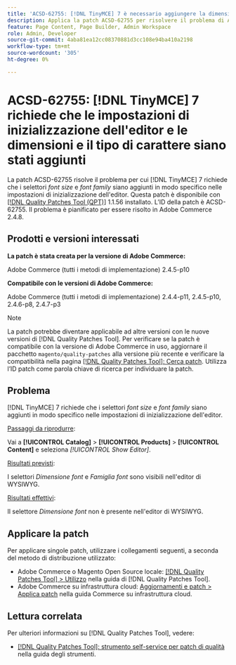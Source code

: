 ```yaml
---
title: 'ACSD-62755: [!DNL TinyMCE] 7 è necessario aggiungere la dimensione e il tipo di carattere alle impostazioni di inizializzazione dell''editor'
description: Applica la patch ACSD-62755 per risolvere il problema di Adobe Commerce per cui [!DNL TinyMCE] 7 richiede che *font size* e *font family* siano aggiunti in modo specifico nelle impostazioni di inizializzazione dell'editor.
feature: Page Content, Page Builder, Admin Workspace
role: Admin, Developer
source-git-commit: 4aba81ea12cc08370881d3cc108e94ba410a2198
workflow-type: tm+mt
source-wordcount: '305'
ht-degree: 0%

---
```


# ACSD-62755: [!DNL TinyMCE] 7 richiede che le impostazioni di inizializzazione dell&#39;editor e le dimensioni e il tipo di carattere siano stati aggiunti

La patch ACSD-62755 risolve il problema per cui [!DNL TinyMCE] 7 richiede che i selettori *font size* e *font family* siano aggiunti in modo specifico nelle impostazioni di inizializzazione dell&#39;editor. Questa patch è disponibile con [[!DNL Quality Patches Tool (QPT)]](/help/tools/quality-patches-tool/quality-patches-tool-to-self-serve-quality-patches.md) 1.1.56 installato. L’ID della patch è ACSD-62755. Il problema è pianificato per essere risolto in Adobe Commerce 2.4.8.

## Prodotti e versioni interessati

**La patch è stata creata per la versione di Adobe Commerce:**

Adobe Commerce (tutti i metodi di implementazione) 2.4.5-p10

**Compatibile con le versioni di Adobe Commerce:**

Adobe Commerce (tutti i metodi di implementazione) 2.4.4-p11, 2.4.5-p10, 2.4.6-p8, 2.4.7-p3

>[!NOTE]
>
>La patch potrebbe diventare applicabile ad altre versioni con le nuove versioni di [!DNL Quality Patches Tool]. Per verificare se la patch è compatibile con la versione di Adobe Commerce in uso, aggiornare il pacchetto `magento/quality-patches` alla versione più recente e verificare la compatibilità nella pagina [[!DNL Quality Patches Tool]: Cerca patch](https://experienceleague.adobe.com/tools/commerce-quality-patches/index.html?lang=it). Utilizza l’ID patch come parola chiave di ricerca per individuare la patch.

## Problema

[!DNL TinyMCE] 7 richiede che i selettori *font size* e *font family* siano aggiunti in modo specifico nelle impostazioni di inizializzazione dell&#39;editor.

<u>Passaggi da riprodurre</u>:

Vai a **[!UICONTROL Catalog]** > **[!UICONTROL Products]** > **[!UICONTROL Content]** e seleziona *[!UICONTROL Show Editor]*.

<u>Risultati previsti</u>:

I selettori *Dimensione font* e *Famiglia font* sono visibili nell&#39;editor di WYSIWYG.

<u>Risultati effettivi</u>:

Il selettore *Dimensione font* non è presente nell&#39;editor di WYSIWYG.

## Applicare la patch

Per applicare singole patch, utilizzare i collegamenti seguenti, a seconda del metodo di distribuzione utilizzato:

* Adobe Commerce o Magento Open Source locale: [[!DNL Quality Patches Tool] > Utilizzo](/help/tools/quality-patches-tool/usage.md) nella guida di [!DNL Quality Patches Tool].
* Adobe Commerce su infrastruttura cloud: [Aggiornamenti e patch > Applica patch](https://experienceleague.adobe.com/docs/commerce-cloud-service/user-guide/develop/upgrade/apply-patches.html?lang=it) nella guida Commerce su infrastruttura cloud.

## Lettura correlata

Per ulteriori informazioni su [!DNL Quality Patches Tool], vedere:

* [[!DNL Quality Patches Tool]: strumento self-service per patch di qualità](/help/tools/quality-patches-tool/quality-patches-tool-to-self-serve-quality-patches.md) nella guida degli strumenti.
